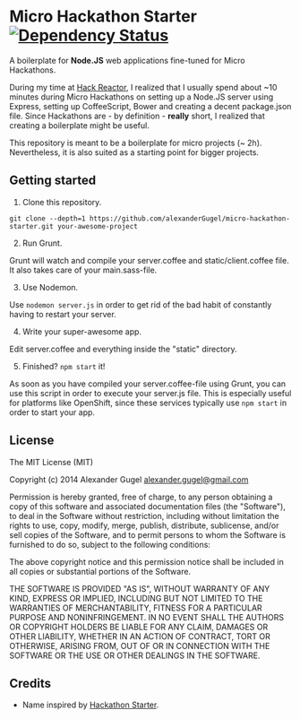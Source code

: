 Micro Hackathon Starter [![Dependency Status](https://gemnasium.com/alexanderGugel/micro-hackathon-starter.svg)](https://gemnasium.com/alexanderGugel/micro-hackathon-starter)
=======================

A boilerplate for **Node.JS** web applications fine-tuned for Micro Hackathons.

During my time at [Hack Reactor](http://www.hackreactor.com/), I realized that I usually spend about ~10 minutes during Micro Hackathons on setting up a Node.JS server using Express, setting up CoffeeScript, Bower and creating a decent package.json file. Since Hackathons are - by definition - **really** short, I realized that creating a boilerplate might be useful.

This repository is meant to be a boilerplate for micro projects (~ 2h). Nevertheless, it is also suited as a starting point for bigger projects.

Getting started
---------------

1. Clone this repository.

  `git clone --depth=1 https://github.com/alexanderGugel/micro-hackathon-starter.git your-awesome-project`

2. Run Grunt.

  Grunt will watch and compile your server.coffee and static/client.coffee file. It also takes care of your main.sass-file.

3. Use Nodemon.

  Use `nodemon server.js` in order to get rid of the bad habit of constantly having to restart your server.

4. Write your super-awesome app.

  Edit server.coffee and everything inside the "static" directory.

5. Finished? `npm start` it!

  As soon as you have compiled your server.coffee-file using Grunt, you can use this script in order to execute your server.js file. This is especially useful for platforms like OpenShift, since these services typically use `npm start` in order to start your app.

License
-------

The MIT License (MIT)

Copyright (c) 2014 Alexander Gugel <alexander.gugel@gmail.com>

Permission is hereby granted, free of charge, to any person obtaining a copy
of this software and associated documentation files (the "Software"), to deal
in the Software without restriction, including without limitation the rights
to use, copy, modify, merge, publish, distribute, sublicense, and/or sell
copies of the Software, and to permit persons to whom the Software is
furnished to do so, subject to the following conditions:

The above copyright notice and this permission notice shall be included in
all copies or substantial portions of the Software.

THE SOFTWARE IS PROVIDED "AS IS", WITHOUT WARRANTY OF ANY KIND, EXPRESS OR
IMPLIED, INCLUDING BUT NOT LIMITED TO THE WARRANTIES OF MERCHANTABILITY,
FITNESS FOR A PARTICULAR PURPOSE AND NONINFRINGEMENT. IN NO EVENT SHALL THE
AUTHORS OR COPYRIGHT HOLDERS BE LIABLE FOR ANY CLAIM, DAMAGES OR OTHER
LIABILITY, WHETHER IN AN ACTION OF CONTRACT, TORT OR OTHERWISE, ARISING FROM,
OUT OF OR IN CONNECTION WITH THE SOFTWARE OR THE USE OR OTHER DEALINGS IN
THE SOFTWARE.

Credits
-------

* Name inspired by [Hackathon Starter](https://github.com/sahat/hackathon-starter).
